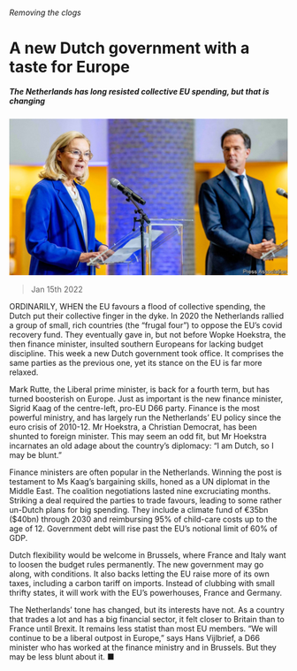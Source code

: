 ###### Removing the clogs

# A new Dutch government with a taste for Europe 

##### The Netherlands has long resisted collective EU spending, but that is changing 

![image](images/20220115_eup503.jpg) 

> Jan 15th 2022 

ORDINARILY, WHEN the EU favours a flood of collective spending, the Dutch put their collective finger in the dyke. In 2020 the Netherlands rallied a group of small, rich countries (the “frugal four”) to oppose the EU’s covid recovery fund. They eventually gave in, but not before Wopke Hoekstra, the then finance minister, insulted southern Europeans for lacking budget discipline. This week a new Dutch government took office. It comprises the same parties as the previous one, yet its stance on the EU is far more relaxed.

Mark Rutte, the Liberal prime minister, is back for a fourth term, but has turned boosterish on Europe. Just as important is the new finance minister, Sigrid Kaag of the centre-left, pro-EU D66 party. Finance is the most powerful ministry, and has largely run the Netherlands’ EU policy since the euro crisis of 2010-12. Mr Hoekstra, a Christian Democrat, has been shunted to foreign minister. This may seem an odd fit, but Mr Hoekstra incarnates an old adage about the country’s diplomacy: “I am Dutch, so I may be blunt.”


Finance ministers are often popular in the Netherlands. Winning the post is testament to Ms Kaag’s bargaining skills, honed as a UN diplomat in the Middle East. The coalition negotiations lasted nine excruciating months. Striking a deal required the parties to trade favours, leading to some rather un-Dutch plans for big spending. They include a climate fund of €35bn ($40bn) through 2030 and reimbursing 95% of child-care costs up to the age of 12. Government debt will rise past the EU’s notional limit of 60% of GDP.

Dutch flexibility would be welcome in Brussels, where France and Italy want to loosen the budget rules permanently. The new government may go along, with conditions. It also backs letting the EU raise more of its own taxes, including a carbon tariff on imports. Instead of clubbing with small thrifty states, it will work with the EU’s powerhouses, France and Germany.

The Netherlands’ tone has changed, but its interests have not. As a country that trades a lot and has a big financial sector, it felt closer to Britain than to France until Brexit. It remains less statist than most EU members. “We will continue to be a liberal outpost in Europe,” says Hans Vijlbrief, a D66 minister who has worked at the finance ministry and in Brussels. But they may be less blunt about it. ■

